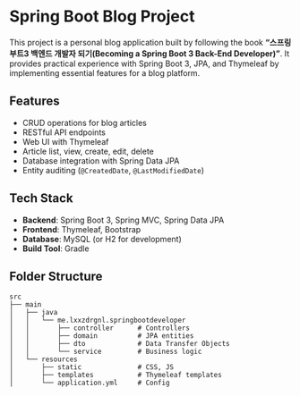 # Spring Boot Blog Project

This project is a personal blog application built by following the book **“스프링부트3 백엔드 개발자 되기(Becoming a Spring Boot 3 Back-End Developer)”**. It provides practical experience with Spring Boot 3, JPA, and Thymeleaf by implementing essential features for a blog platform.

## Features

* CRUD operations for blog articles
* RESTful API endpoints
* Web UI with Thymeleaf
* Article list, view, create, edit, delete
* Database integration with Spring Data JPA
* Entity auditing (`@CreatedDate`, `@LastModifiedDate`)

## Tech Stack

* **Backend**: Spring Boot 3, Spring MVC, Spring Data JPA
* **Frontend**: Thymeleaf, Bootstrap
* **Database**: MySQL (or H2 for development)
* **Build Tool**: Gradle

## Folder Structure

```
src
├── main
│   ├── java
│   │   └── me.lxxzdrgnl.springbootdeveloper
│   │       ├── controller      # Controllers
│   │       ├── domain          # JPA entities
│   │       ├── dto             # Data Transfer Objects
│   │       └── service         # Business logic
│   └── resources
│       ├── static              # CSS, JS
│       ├── templates           # Thymeleaf templates
│       └── application.yml     # Config
```

